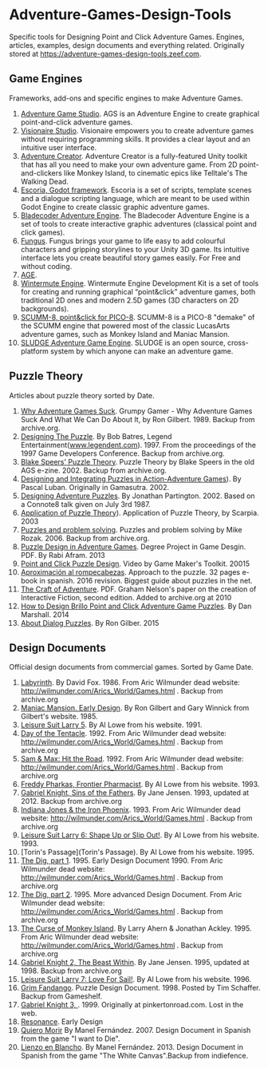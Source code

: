 # Adventure-Games-Design-Tools
Specific tools for Designing Point and Click Adventure Games. Engines, articles, examples, design documents and everything related. Originally stored at https://adventure-games-design-tools.zeef.com.

## Game Engines 
Frameworks, add-ons and specific engines to make Adventure Games.
1. [Adventure Game Studio](https://www.adventuregamestudio.co.uk/). AGS is an Adventure Engine to create graphical point-and-click adventure games.
2. [Visionaire Studio](https://www.visionaire-studio.net). Visionaire empowers you to create adventure games without requiring programming skills. It provides a clear layout and an intuitive user interface.
3. [Adventure Creator](https://www.adventurecreator.org). Adventure Creator is a fully-featured Unity toolkit that has all you need to make your own adventure game. From 2D point-and-clickers like Monkey Island, to cinematic epics like Telltale's The Walking Dead.
4. [Escoria, Godot framework](https://godotengine.org/article/our-point-click-framework-finally-out). Escoria is a set of scripts, template scenes and a dialogue scripting language, which are meant to be used within Godot Engine to create classic graphic adventure games.
5. [Bladecoder Adventure Engine](https://bladecoder.github.io/bladecoder-adventure-engine/). The Bladecoder Adventure Engine is a set of tools to create interactive graphic adventures (classical point and click games).
6. [Fungus](https://fungusgames.squarespace.com). Fungus brings your game to life easy to add colourful characters and gripping storylines to your Unity 3D game. Its intuitive interface lets you create beautiful story games easily. For Free and without coding.
7. [AGE]().
8. [Wintermute Engine](http://dead-code.org/home/). Wintermute Engine Development Kit is a set of tools for creating and running graphical “point&click” adventure games, both traditional 2D ones and modern 2.5D games (3D characters on 2D backgrounds).
9. [SCUMM-8, point&click for PICO-8](https://www.lexaloffle.com/bbs/?tid=29176). SCUMM-8 is a PICO-8 "demake" of the SCUMM engine that powered most of the classic LucasArts adventure games, such as Monkey Island and Maniac Mansion.
10. [SLUDGE Adventure Game Engine](https://opensludge.github.io/). SLUDGE is an open source, cross-platform system by which anyone can make an adventure game.

## Puzzle Theory
Articles about puzzle theory sorted by Date. 
1. [Why Adventure Games Suck](https://web.archive.org/web/20220409211036/http://grumpygamer.com/why_adventure_games_suck). Grumpy Gamer - Why Adventure Games Suck And What We Can Do About It, by Ron Gilbert. 1989. Backup from archive.org.
2. [Designing The Puzzle](https://web.archive.org/web/20200220034917/http://www.scottkim.com.previewc40.carrierzone.com:80/thinkinggames/GDC00/bates.html). By Bob Batres, Legend Entertainment(www.legendent.com). 1997. From the proceedings of the 1997 Game Developers Conference. Backup from archive.org.
3. [Blake Speers' Puzzle Theory](http://web.archive.org/web/20041212175006/http%3A/www.mattgoble.com%3A80/interaction/ags/features/f03.htm). Puzzle Theory by Blake Speers in the old AGS e-zine. 2002. Backup from archive.org.
4. [Designing and Integrating Puzzles in Action-Adventure Games](https://www.gamedeveloper.com/design/designing-and-integrating-puzzles-in-action-adventure-games)). By Pascal Luban. Originally in Gamasutra. 2002.
5. [Designing Adventure Puzzles](http://www.geocities.ws/j_r_partington/connote8.html). By Jonathan Partington. 2002. Based on a Connote8 talk given on July 3rd 1987.
6. [Application of Puzzle Theory](http://junk.dk/puzzle/)). Application of Puzzle Theory, by Scarpia. 2003
7. [Puzzles and problem solving](https://web.archive.org/web/20150411051933/http://www.mxac.com.au:80/drt/PuzzlesProblemSolving.htm). Puzzles and problem solving by Mike Rozak. 2006. Backup from archive.org.
8. [Puzzle Design in Adventure Games](http://uu.diva-portal.org/smash/get/diva2%3A629026/FULLTEXT01.pdf). Degree Project in Game Desgin. PDF. By Rabi Afram. 2013
9. [Point and Click Puzzle Design](https://www.youtube.com/watch?v=EDt6XXsRXag). Video by Game Maker's Toolkit. 20015
10. [Aproximación al rompecabezas](http://indiefence.blogspot.com.es/2012/06/aproximacion-al-rompecabezas.html). Approach to the puzzle. 32 pages e-book in spanish. 2016 revision. Biggest guide about puzzles in the net.
11. [The Craft of Adventure](https://archive.org/details/TheCraftOfAdventure). PDF. Graham Nelson's paper on the creation of Interactive Fiction, second edition. Added to archive.org at 2010
12. [How to Design Brillo Point and Click Adventure Game Puzzles](https://www.gamedeveloper.com/design/how-to-design-brillo-point-and-click-adventure-game-puzzles). By Dan Marshall.  2014
13. [About Dialog Puzzles](https://blog.thimbleweedpark.com/dialog_puzzles.html). By Ron Gilber. 2015

## Design Documents
Official design documents from commercial games. Sorted by Game Date. 
1. [Labyrinth](https://web.archive.org/web/20160721004757/http://wilmunder.com/Arics_World/Games_files/1986%2001%2015%20Labyrinth.compressed.pdf). By David Fox. 1986. From Aric Wilmunder dead website: http://wilmunder.com/Arics_World/Games.html . Backup from archive.org
2. [Maniac Mansion. Early Design](https://grumpygamer.com/maniac_mansion_design_doc). By Ron Gilbert and Gary Winnick from Gilbert's website. 1985.
3. [Leisure Suit Larry 5](http://allowe.com/gamedesign/Larry5%20Design.pdf). By Al Lowe from his website. 1991.
4. [Day of the Tentacle](https://web.archive.org/web/20160412081408/http://wilmunder.com/Arics_World/Games_files/1992%2002%2024%20Maniac%20Mansion%20II%20-%20DOTT.compressed.pdf). 1992. From Aric Wilmunder dead website: http://wilmunder.com/Arics_World/Games.html . Backup from archive.org
5. [Sam & Max: Hit the Road](https://web.archive.org/web/20160803151214/http://www.wilmunder.com:80/Arics_World/Games_files/1992%2011%2011%20Sam%20&%20Max.compressed.pdf). 1992. From Aric Wilmunder dead website: http://wilmunder.com/Arics_World/Games.html . Backup from archive.org
6. [Freddy Pharkas, Frontier Pharmacist](http://allowe.com/gamedesign/Freddy%20Design.pdf). By Al Lowe from his website. 1993.
7. [Gabriel Knight, Sins of the Fathers](https://web.archive.org/web/20150406172109/http://pinkertonroad.com/wp-content/uploads/GK1-GDD-BOOK1A.pdf). By Jane Jensen. 1993, updated at 2012. Backup from archive.org
8. [Indiana Jones & the Iron Phoenix](https://web.archive.org/web/20161221192257/http://wilmunder.com/Arics_World/Games_files/Iron%20Phoenix%20Design%20Doc.compressed.pdf). 1993. From Aric Wilmunder dead website: http://wilmunder.com/Arics_World/Games.html . Backup from archive.org
9. [Leisure Suit Larry 6: Shape Up or Slip Out!](http://allowe.com/gamedesign/Larry6%20Design.pdf). By Al Lowe from his website. 1993.
10. [Torin's Passage](Torin's Passage). By Al Lowe from his website. 1995.
11. [The Dig, part 1](https://web.archive.org/web/20160721004819/http://wilmunder.com/Arics_World/Games_files/1990%2012%2006%20The%20Dig.compressed.pdf). 1995. Early Design Document 1990. From Aric Wilmunder dead website: http://wilmunder.com/Arics_World/Games.html . Backup from archive.org
12. [The Dig, part 2](https://web.archive.org/web/20160721004820/http://www.wilmunder.com/Arics_World/Games_files/1991%2001%2005%20The%20Dig%20Kickoff.compressed.pdf). 1995. More advanced Design Document. From Aric Wilmunder dead website: http://wilmunder.com/Arics_World/Games.html . Backup from archive.org
13. [The Curse of Monkey Island](https://web.archive.org/web/20160721004915/http://www.wilmunder.com/Arics_World/Games_files/1995%2008%2029%20Curse%20of%20Monkey%20Island.compressed.pdf). By Larry Ahern & Jonathan Ackley. 1995. From Aric Wilmunder dead website: http://wilmunder.com/Arics_World/Games.html . Backup from archive.org
14. [Gabriel Knight 2, The Beast Within](https://web.archive.org/web/20120907040449/http://pinkertonroad.com/wp-content/uploads/THE-BEAST-WITHIN.pdf). By Jane Jensen. 1995, updated at 1998. Backup from archive.org
15. [Leisure Suit Larry 7: Love For Sail!](http://allowe.com/gamedesign/Larry7%20Design.pdf). By Al Lowe from his website. 1996.
16. [Grim Fandango](http://gameshelf.jmac.org/2008/11/13/GrimPuzzleDoc_small.pdf). Puzzle Design Document. 1998. Posted by Tim Schaffer. Backup from Gameshelf.
17. [Gabriel Knight 3, ](). 1999. Originally at pinkertonroad.com. Lost in the web.
18. [Resonance](https://docs.google.com/document/d/1HNKVo0ZHAa7YSZUFZbJoTcHKqY5MikYEpIqL4am3U1I/edit). Early Design
19. [Quiero Morir](http://www.akkadestudios.com/GDD_QI.pdf) By Manel Fernández. 2007. Design Document in Spanish from the game "I want to Die".
20. [Lienzo en Blancho](http://andromenas.miguelrfervenza.com/download/lienzo-en-blanco/?wpdmdl=1723&masterkey=5966a94f583b8). By Manel Fernández. 2013.  Design Document in Spanish from the game "The White Canvas".Backup from indiefence.
